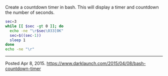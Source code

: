 Create a countdown timer in bash. This will display a timer and countdown the number of seconds.

```bash
sec=3
while [[ $sec -gt 0 ]]; do
  echo -ne "\r$sec\033[0K"
  sec=$((sec-1))
  sleep 1
done
echo -ne "\r"
```

---

Posted Apr 8, 2015.
https://www.darklaunch.com/2015/04/08/bash-countdown-timer
